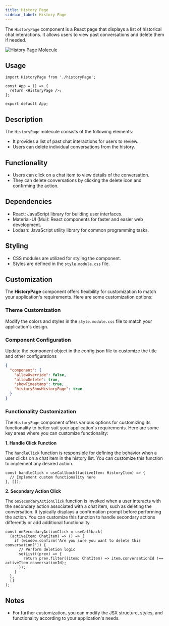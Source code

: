 ```yaml
---
title: History Page
sidebar_label: History Page
---
```


<head>
  <title> History Page </title>
  <meta name="description" content="your meta content goes here" />
</head>

The `HistoryPage` component is a React page that displays a list of historical chat interactions. It allows users to view past conversations and delete them if needed.

<img src="/img/molecules/historypage.png" alt="History Page Molecule" />

## Usage

```tsx
import HistoryPage from './historyPage';

const App = () => {
  return <HistoryPage />;
};

export default App;
```

## Description

The `HistoryPage` molecule consists of the following elements:

- It provides a list of past chat interactions for users to review.
- Users can delete individual conversations from the history.

## Functionality

- Users can click on a chat item to view details of the conversation.
- They can delete conversations by clicking the delete icon and confirming the action.

## Dependencies

- React: JavaScript library for building user interfaces.
- Material-UI (Mui): React components for faster and easier web development.
- Lodash: JavaScript utility library for common programming tasks.

## Styling

- CSS modules are utilized for styling the component.
- Styles are defined in the `style.module.css` file.

## Customization

The **HistoryPage** component offers flexibility for customization to match your application's requirements. Here are some customization options:

### Theme Customization

Modify the colors and styles in the `style.module.css` file to match your application's design.

### Component Configuration

Update the component object in the config.json file to customize the title and other configurations

```json
{
  "component": {
    "allowOverride": false,
    "allowDelete": true,
    "showTimestamp": true,
    "historyShowHistoryPage": true
  }
}
```

### Functionality Customization

The `HistoryPage` component offers various options for customizing its functionality to better suit your application's requirements. Here are some key areas where you can customize functionality:

**1. Handle Click Function**

The `handleClick` function is responsible for defining the behavior when a user clicks on a chat item in the history list. You can customize this function to implement any desired action.

```tsx
const handleClick = useCallback((activeItem: HistoryItem) => {
  // Implement custom functionality here
}, []);
```

**2. Secondary Action Click**

The `onSecondaryActionClick` function is invoked when a user interacts with the secondary action associated with a chat item, such as deleting the conversation. It typically displays a confirmation prompt before performing the action. You can customize this function to handle secondary actions differently or add additional functionality.

```tsx
const onSecondaryActionClick = useCallback(
  (activeItem: ChatItem) => () => {
    if (window.confirm('Are you sure you want to delete this conversation?')) {
      // Perform deletion logic
      setList((prev) => {
        return prev.filter((item: ChatItem) => item.conversationId !== activeItem.conversationId);
      });
    }
  },
  []
);
```

## Notes

- For further customization, you can modify the JSX structure, styles, and functionality according to your application's needs.
